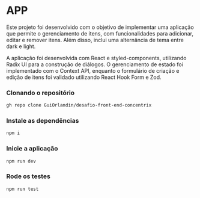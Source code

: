 # APP

Este projeto foi desenvolvido com o objetivo de implementar uma aplicação que permite o gerenciamento de itens, com funcionalidades para adicionar, editar e remover itens. Além disso, inclui uma alternância de tema entre dark e light.

A aplicação foi desenvolvida com React e styled-components, utilizando Radix UI para a construção de diálogos. O gerenciamento de estado foi implementado com o Context API, enquanto o formulário de criação e edição de itens foi validado utilizando React Hook Form e Zod.

### Clonando o repositório

```sh
gh repo clone GuiOrlandin/desafio-front-end-concentrix
```

### Instale as dependências

```sh
npm i
```

### Inicie a aplicação

```sh
npm run dev
```

### Rode os testes

```sh
npm run test
```
